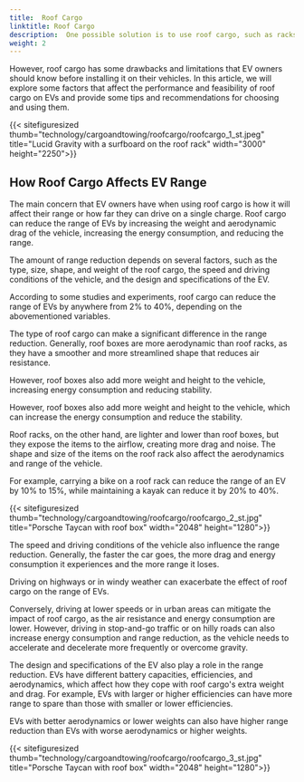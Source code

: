 ```yaml
---
title:  Roof Cargo
linktitle: Roof Cargo
description:  One possible solution is to use roof cargo, such as racks or boxes, to increase the storage capacity of EVs. Roof cargo can help transport bulky, heavy, or irregularly shaped items such as skis, bikes, kayaks, or tents. 
weight: 2
---
```

<!-- markdownlint-disable MD033 -->

However, roof cargo has some drawbacks and limitations that EV owners should know before installing it on their vehicles.
In this article, we will explore some factors that affect the performance and feasibility of roof cargo on EVs and provide some tips and recommendations for choosing and using them.

{{< sitefiguresized thumb="technology/cargoandtowing/roofcargo/roofcargo_1_st.jpeg" title="Lucid Gravity with a surfboard on the roof rack" width="3000" height="2250">}}

## How Roof Cargo Affects EV Range

The main concern that EV owners have when using roof cargo is how it will affect their range or how far they can drive on a single charge. Roof cargo can reduce the range of EVs by increasing the weight and aerodynamic drag of the vehicle, increasing the energy consumption, and reducing the range.

The amount of range reduction depends on several factors, such as the type, size, shape, and weight of the roof cargo, the speed and driving conditions of the vehicle, and the design and specifications of the EV.

According to some studies and experiments, roof cargo can reduce the range of EVs by anywhere from 2% to 40%, depending on the abovementioned variables.

The type of roof cargo can make a significant difference in the range reduction. Generally, roof boxes are more aerodynamic than roof racks, as they have a smoother and more streamlined shape that reduces air resistance.

However, roof boxes also add more weight and height to the vehicle, increasing energy consumption and reducing stability.

However, roof boxes also add more weight and height to the vehicle, which can increase the energy consumption and reduce the stability.

Roof racks, on the other hand, are lighter and lower than roof boxes, but they expose the items to the airflow, creating more drag and noise. The shape and size of the items on the roof rack also affect the aerodynamics and range of the vehicle.

For example, carrying a bike on a roof rack can reduce the range of an EV by 10% to 15%, while maintaining a kayak can reduce it by 20% to 40%.

{{< sitefiguresized thumb="technology/cargoandtowing/roofcargo/roofcargo_2_st.jpg" title="Porsche Taycan with roof box" width="2048" height="1280">}}

The speed and driving conditions of the vehicle also influence the range reduction. Generally, the faster the car goes, the more drag and energy consumption it experiences and the more range it loses. 

Driving on highways or in windy weather can exacerbate the effect of roof cargo on the range of EVs. 

Conversely, driving at lower speeds or in urban areas can mitigate the impact of roof cargo, as the air resistance and energy consumption are lower. However, driving in stop-and-go traffic or on hilly roads can also increase energy consumption and range reduction, as the vehicle needs to accelerate and decelerate more frequently or overcome gravity.

The design and specifications of the EV also play a role in the range reduction. EVs have different battery capacities, efficiencies, and aerodynamics, which affect how they cope with roof cargo's extra weight and drag. For example, EVs with larger or higher efficiencies can have more range to spare than those with smaller or lower efficiencies.

EVs with better aerodynamics or lower weights can also have higher range reduction than EVs with worse aerodynamics or higher weights.

{{< sitefiguresized thumb="technology/cargoandtowing/roofcargo/roofcargo_3_st.jpg" title="Porsche Taycan with roof box" width="2048" height="1280">}}

